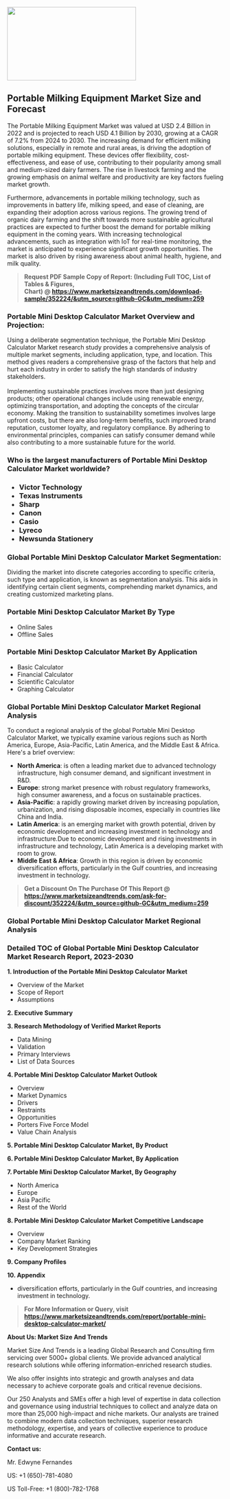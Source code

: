 <p><img class="alignnone size-medium wp-image-20088" src="https://ffe5etoiles.com/wp-content/uploads/2024/12/MST1-300x171.png" alt="" width="300" height="171" /></p><h2>Portable Milking Equipment Market Size and Forecast</h2><p>The Portable Milking Equipment Market was valued at USD 2.4 Billion in 2022 and is projected to reach USD 4.1 Billion by 2030, growing at a CAGR of 7.2% from 2024 to 2030. The increasing demand for efficient milking solutions, especially in remote and rural areas, is driving the adoption of portable milking equipment. These devices offer flexibility, cost-effectiveness, and ease of use, contributing to their popularity among small and medium-sized dairy farmers. The rise in livestock farming and the growing emphasis on animal welfare and productivity are key factors fueling market growth.</p><p>Furthermore, advancements in portable milking technology, such as improvements in battery life, milking speed, and ease of cleaning, are expanding their adoption across various regions. The growing trend of organic dairy farming and the shift towards more sustainable agricultural practices are expected to further boost the demand for portable milking equipment in the coming years. With increasing technological advancements, such as integration with IoT for real-time monitoring, the market is anticipated to experience significant growth opportunities. The market is also driven by rising awareness about animal health, hygiene, and milk quality.</p></p><blockquote id="" class=""><strong>Request PDF Sample Copy of Report: (Including Full TOC, List of Tables &amp; Figures, Chart)&nbsp;@&nbsp;<strong><a href="https://www.marketsizeandtrends.com/download-sample/352224/&utm_source=github-GC&utm_medium=259" target="_blank">https://www.marketsizeandtrends.com/download-sample/352224/&utm_source=github-GC&utm_medium=259</a></strong></strong></blockquote><h3 id="" class="">Portable Mini Desktop Calculator Market&nbsp;Overview and Projection:</h3><p id="" class="">Using a deliberate segmentation technique, the Portable Mini Desktop Calculator Market research study provides a comprehensive analysis of multiple market segments, including application, type, and location. This method gives readers a comprehensive grasp of the factors that help and hurt each industry in order to satisfy the high standards of industry stakeholders. <br /> <br />Implementing sustainable practices involves more than just designing products; other operational changes include using renewable energy, optimizing transportation, and adopting the concepts of the circular economy. Making the transition to sustainability sometimes involves large upfront costs, but there are also long-term benefits, such improved brand reputation, customer loyalty, and regulatory compliance. By adhering to environmental principles, companies can satisfy consumer demand while also contributing to a more sustainable future for the world.</p><h3 id="" class="">Who is the largest manufacturers of&nbsp;Portable Mini Desktop Calculator Market worldwide?</h3><h3 class=""><p><ul><li>Victor Technology </li><li> Texas Instruments </li><li> Sharp </li><li> Canon </li><li> Casio </li><li> Lyreco </li><li> Newsunda Stationery</li></ul></p></h3><h3 id="" class="">Global&nbsp;Portable Mini Desktop Calculator Market Segmentation:</h3><p id="" class="">Dividing the market into discrete categories according to specific criteria, such type and application, is known as segmentation analysis. This aids in identifying certain client segments, comprehending market dynamics, and creating customized marketing plans.</p><h3 id="" class="">Portable Mini Desktop Calculator Market&nbsp;By Type</h3><p><p><ul><li>Online Sales</li><li> Offline Sales</p></li></ul></p></p><h3 id="" class="">Portable Mini Desktop Calculator Market&nbsp;By Application</h3><p class=""><p><ul><li>Basic Calculator</li><li> Financial Calculator</li><li> Scientific Calculator</li><li> Graphing Calculator</li></ul></p></p><h3 id="" class="">Global Portable Mini Desktop Calculator Market Regional Analysis</h3><p id="" class="">To conduct a regional analysis of the global Portable Mini Desktop Calculator Market, we typically examine various regions such as North America, Europe, Asia-Pacific, Latin America, and the Middle East &amp; Africa. Here's a brief overview:</p><ul><li><strong>North America</strong>: is often a leading market due to advanced technology infrastructure, high consumer demand, and significant investment in R&amp;D.</li><li><strong>Europe</strong>: strong market presence with robust regulatory frameworks, high consumer awareness, and a focus on sustainable practices.</li><li><strong>Asia-Pacific</strong>: a rapidly growing market driven by increasing population, urbanization, and rising disposable incomes, especially in countries like China and India.</li><li><strong>Latin America</strong>: is an emerging market with growth potential, driven by economic development and increasing investment in technology and infrastructure.Due to economic development and rising investments in infrastructure and technology, Latin America is a developing market with room to grow.</li><li><strong>Middle East &amp; Africa</strong>: Growth in this region is driven by economic diversification efforts, particularly in the Gulf countries, and increasing investment in technology.</li></ul><blockquote id="" class=""><strong>Get a Discount On The Purchase Of This Report @ <strong><a href="https://www.marketsizeandtrends.com/ask-for-discount/352224/&utm_source=github-GC&utm_medium=259" target="_blank">https://www.marketsizeandtrends.com/ask-for-discount/352224/&utm_source=github-GC&utm_medium=259</a></strong></strong></blockquote><h3 id="" class="">Global Portable Mini Desktop Calculator Market Regional Analysis</h3><h3 id="" class="">Detailed TOC of Global Portable Mini Desktop Calculator Market Research Report, 2023-2030</h3><p id="" class=""><strong>1. Introduction of the Portable Mini Desktop Calculator Market</strong></p><ul><li>Overview of the Market</li><li>Scope of Report</li><li>Assumptions</li></ul><p id="" class=""><strong>2. Executive Summary</strong></p><p id="" class=""><strong>3. Research Methodology of Verified Market Reports</strong></p><ul><li>Data Mining</li><li>Validation</li><li>Primary Interviews</li><li>List of Data Sources</li></ul><p id="" class=""><strong>4. Portable Mini Desktop Calculator Market Outlook</strong></p><ul><li>Overview</li><li>Market Dynamics</li><li>Drivers</li><li>Restraints</li><li>Opportunities</li><li>Porters Five Force Model</li><li>Value Chain Analysis</li></ul><p id="" class=""><strong>5. Portable Mini Desktop Calculator Market, By Product</strong></p><p id="" class=""><strong>6. Portable Mini Desktop Calculator Market, By Application</strong></p><p id="" class=""><strong>7. Portable Mini Desktop Calculator Market, By Geography</strong></p><ul><li>North America</li><li>Europe</li><li>Asia Pacific</li><li>Rest of the World</li></ul><p id="" class=""><strong>8. Portable Mini Desktop Calculator Market Competitive Landscape</strong></p><ul><li>Overview</li><li>Company Market Ranking</li><li>Key Development Strategies</li></ul><p id="" class=""><strong>9. Company Profiles</strong></p><p id="" class=""><strong>10. Appendix</strong></p><ul><li>diversification efforts, particularly in the Gulf countries, and increasing investment in technology.</li></ul><blockquote id="" class=""><strong>For More Information or Query, visit <strong><strong><a href="https://www.marketsizeandtrends.com/report/portable-mini-desktop-calculator-market/" target="_blank">https://www.marketsizeandtrends.com/report/portable-mini-desktop-calculator-market/</a></strong></strong></strong></blockquote><p id="" class=""><strong>About Us: Market Size And Trends</strong></p><p id="" class="">Market Size And Trends is a leading Global Research and Consulting firm servicing over 5000+ global clients. We provide advanced analytical research solutions while offering information-enriched research studies.</p><p id="" class="">We also offer insights into strategic and growth analyses and data necessary to achieve corporate goals and critical revenue decisions.</p><p id="" class="">Our 250 Analysts and SMEs offer a high level of expertise in data collection and governance using industrial techniques to collect and analyze data on more than 25,000 high-impact and niche markets. Our analysts are trained to combine modern data collection techniques, superior research methodology, expertise, and years of collective experience to produce informative and accurate research.</p><p id="" class=""><strong>Contact us:</strong></p><p id="" class="">Mr. Edwyne Fernandes</p><p id="" class="">US: +1 (650)-781-4080</p><p id="" class="">US Toll-Free: +1 (800)-782-1768</p>
